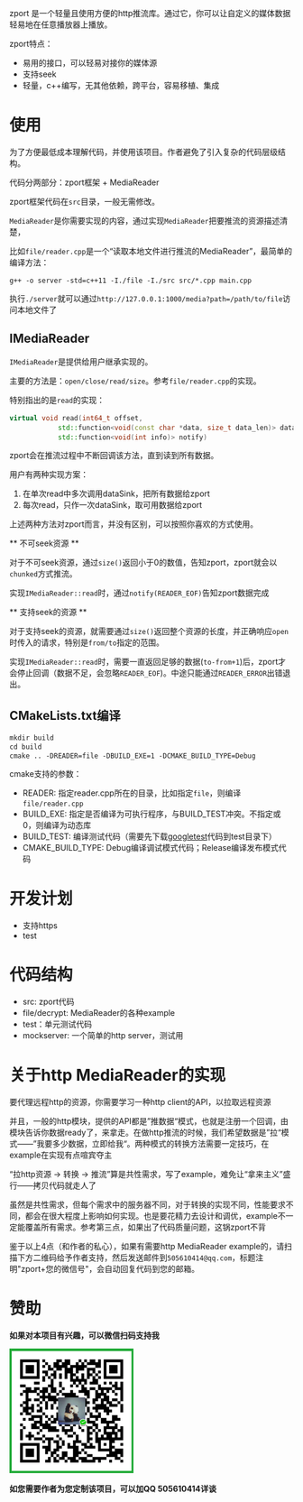 zport 是一个轻量且使用方便的http推流库。通过它，你可以让自定义的媒体数据轻易地在任意播放器上播放。

zport特点：
- 易用的接口，可以轻易对接你的媒体源
- 支持seek
- 轻量，c++编写，无其他依赖，跨平台，容易移植、集成

# 使用

为了方便最低成本理解代码，并使用该项目。作者避免了引入复杂的代码层级结构。

代码分两部分：zport框架 + MediaReader

zport框架代码在`src`目录，一般无需修改。

`MediaReader`是你需要实现的内容，通过实现`MediaReader`把要推流的资源描述清楚，

比如`file/reader.cpp`是一个“读取本地文件进行推流的MediaReader”，最简单的编译方法：

```
g++ -o server -std=c++11 -I./file -I./src src/*.cpp main.cpp
```

执行`./server`就可以通过`http://127.0.0.1:1000/media?path=/path/to/file`访问本地文件了

## IMediaReader

`IMediaReader`是提供给用户继承实现的。

主要的方法是：`open/close/read/size`。参考`file/reader.cpp`的实现。

特别指出的是`read`的实现：

```c++
virtual void read(int64_t offset, 
            std::function<void(const char *data, size_t data_len)> dataSink,
            std::function<void(int info)> notify)
```

zport会在推流过程中不断回调该方法，直到读到所有数据。

用户有两种实现方案：

1. 在单次read中多次调用dataSink，把所有数据给zport
2. 每次read，只作一次dataSink，取可用数据给zport

上述两种方法对zport而言，并没有区别，可以按照你喜欢的方式使用。

** 不可seek资源 **

对于不可seek资源，通过`size()`返回小于0的数值，告知zport，zport就会以`chunked`方式推流。

实现`IMediaReader::read`时，通过`notify(READER_EOF)`告知zport数据完成

** 支持seek的资源 **

对于支持seek的资源，就需要通过`size()`返回整个资源的长度，并正确响应`open`时传入的请求，特别是`from/to`指定的范围。

实现`IMediaReader::read`时，需要一直返回足够的数据(`to-from+1`)后，zport才会停止回调（数据不足，会忽略`READER_EOF`)。中途只能通过`READER_ERROR`出错退出。

## CMakeLists.txt编译

```shell
mkdir build
cd build
cmake .. -DREADER=file -DBUILD_EXE=1 -DCMAKE_BUILD_TYPE=Debug
```

cmake支持的参数：

- READER: 指定reader.cpp所在的目录，比如指定`file`，则编译`file/reader.cpp`
- BUILD_EXE: 指定是否编译为可执行程序，与BUILD_TEST冲突。不指定或0，则编译为动态库
- BUILD_TEST: 编译测试代码（需要先下载[googletest](https://github.com/google/googletest)代码到test目录下）
- CMAKE_BUILD_TYPE: Debug编译调试模式代码；Release编译发布模式代码

# 开发计划

- 支持https
- test

# 代码结构

- src: zport代码
- file/decrypt: MediaReader的各种example
- test：单元测试代码
- mockserver: 一个简单的http server，测试用

# 关于http MediaReader的实现

要代理远程http的资源，你需要学习一种http client的API，以拉取远程资源

并且，一般的http模块，提供的API都是”推数据“模式，也就是注册一个回调，由模块告诉你数据ready了，来拿走。在做http推流的时候，我们希望数据是”拉“模式——”我要多少数据，立即给我“。两种模式的转换方法需要一定技巧，在example在实现有点喧宾夺主

“拉http资源 -> 转换 -> 推流”算是共性需求，写了example，难免让“拿来主义”盛行——拷贝代码就走人了

虽然是共性需求，但每个需求中的服务器不同，对于转换的实现不同，性能要求不同，都会在很大程度上影响如何实现。也是要花精力去设计和调优，example不一定能覆盖所有需求。参考第三点，如果出了代码质量问题，这锅zport不背

鉴于以上4点（和作者的私心），如果有需要http MediaReader example的，请扫描下方二维码给予作者支持，然后发送邮件到`505610414@qq.com`，标题注明"zport+您的微信号"，会自动回复代码到您的邮箱。

# 赞助

**如果对本项目有兴趣，可以微信扫码支持我**

![support](images/support.jpg)

**如您需要作者为您定制该项目，可以加QQ 505610414详谈**